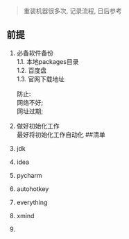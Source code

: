 > 重装机器很多次, 记录流程, 日后参考

## 前提
1. 必备软件备份  
    1.1. 本地packages目录  
    1.2. 百度盘  
    1.3. 官网下载地址  
    
    防止:  
     网络不好;   
     网址过期;   
2. 做好初始化工作  
    最好将初始化工作自动化
##清单
1. jdk
2. idea
3. pycharm
4. autohotkey
5. everything  
6. xmind
7. 
